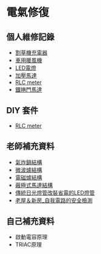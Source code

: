 # 電氣修復

## 個人維修記錄

- [割草機充電器](./割草機充電器/README.md)
- [車用暖風機](./車用暖風機/README.md)
- [LED電燈](./LED電燈/README.md)
- [加壓馬達](./加壓馬達/README.md)
- [RLC meter](./RLC_meter/README.md)
- [鐵捲門馬達](./鐵捲門馬達/README.md)

## DIY 套件

- [RLC meter](./RLC_meter/)

## 老師補充資料

- [氣炸鍋結構](./氣炸鍋結構/README.md)
- [微波爐結構](./微波爐結構/README.md)
- [電磁爐結構](./電磁爐結構/README.md)
- [蔽極式馬達結構](./蔽極式馬達結構/README.md)
- [傳統日光燈管改裝省電的LED燈管](./傳統日光燈管改裝省電的LED燈管/README.md)
- [老屋＆新房_自我電路的安全檢測](./老屋＆新房_自我電路的安全檢測/README.md)

## 自己補充資料

- 啟動電容原理
- TRIAC原理
